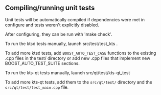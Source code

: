 Compiling/running unit tests
------------------------------------

Unit tests will be automatically compiled if dependencies were met in configure
and tests weren't explicitly disabled.

After configuring, they can be run with 'make check'.

To run the ktsd tests manually, launch src/test/test_kts .

To add more ktsd tests, add `BOOST_AUTO_TEST_CASE` functions to the existing
.cpp files in the test/ directory or add new .cpp files that
implement new BOOST_AUTO_TEST_SUITE sections.

To run the kts-qt tests manually, launch src/qt/test/kts-qt_test

To add more kts-qt tests, add them to the `src/qt/test/` directory and
the `src/qt/test/test_main.cpp` file.
